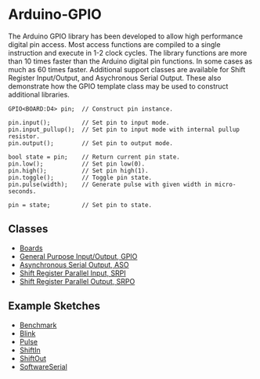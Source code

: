 # Arduino-GPIO
The Arduino GPIO library has been developed to allow high performance
digital pin access. Most access functions are compiled to a single
instruction and execute in 1-2 clock cycles. The library functions are
more than 10 times faster than the Arduino digital pin functions. In
some cases as much as 60 times faster. Additional support classes are
available for Shift Register Input/Output, and Asychronous Serial
Output. These also demonstrate how the GPIO template class may be used
to construct additional libraries.

```
GPIO<BOARD:D4> pin;  // Construct pin instance.

pin.input();         // Set pin to input mode.
pin.input_pullup();  // Set pin to input mode with internal pullup resistor.
pin.output();        // Set pin to output mode.

bool state = pin;    // Return current pin state.
pin.low();           // Set pin low(0).
pin.high();          // Set pin high(1).
pin.toggle();        // Toggle pin state.
pin.pulse(width);    // Generate pulse with given width in micro-seconds.

pin = state;         // Set pin to state.
```

## Classes

* [Boards](./src/Board.h)
* [General Purpose Input/Output, GPIO](./src/GPIO.h)
* [Asynchronous Serial Output, ASO](./src/ASO.h)
* [Shift Register Parallel Input, SRPI](./src/SRPI.h)
* [Shift Register Parallel Output, SRPO](./src/SRPO.h)

## Example Sketches

* [Benchmark](./examples/Benchmark)
* [Blink](./examples/Blink)
* [Pulse](./examples/Pulse)
* [ShiftIn](./examples/ShiftIn)
* [ShiftOut](./examples/ShiftOut)
* [SoftwareSerial](./examples/SoftwareSerial)
